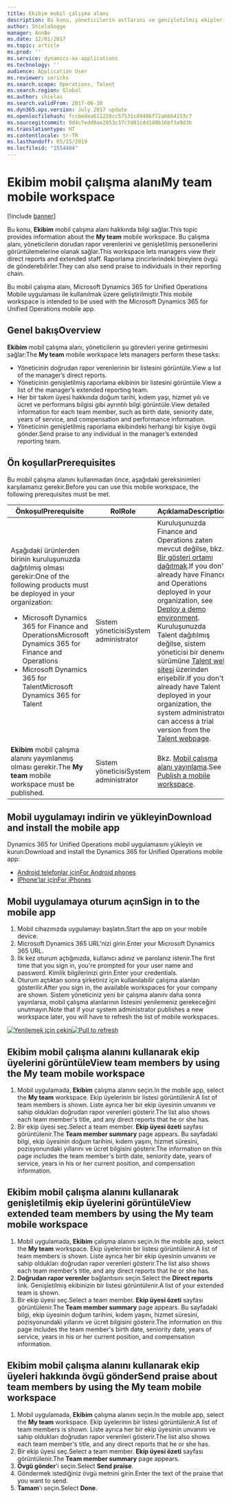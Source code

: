 ```yaml
---
title: Ekibim mobil çalışma alanı
description: Bu konu, yöneticilerin astlarını ve genişletilmiş ekiplerini görüntülemelerini sağlayan Ekibim mobil çalışma alanı hakkında bilgi sağlar. Kullanıcılar, raporlama zincirlerindeki bireylere övgü de gönderebilirler.
author: ShielaSogge
manager: AnnBe
ms.date: 12/01/2017
ms.topic: article
ms.prod: ''
ms.service: dynamics-ax-applications
ms.technology: ''
audience: Application User
ms.reviewer: sericks
ms.search.scope: Operations, Talent
ms.search.region: Global
ms.author: shielas
ms.search.validFrom: 2017-06-30
ms.dyn365.ops.version: July 2017 update
ms.openlocfilehash: fccbedea611228cc57531c89406f72a6664153c7
ms.sourcegitcommit: 9d4c7edd0ae2053c37c7d81cdd180b16bf3a9d3b
ms.translationtype: HT
ms.contentlocale: tr-TR
ms.lasthandoff: 05/15/2019
ms.locfileid: "1554404"
---
```

# <a name="my-team-mobile-workspace"></a><span data-ttu-id="671c9-104">Ekibim mobil çalışma alanı</span><span class="sxs-lookup"><span data-stu-id="671c9-104">My team mobile workspace</span></span>

[!include [banner](../includes/banner.md)]

<span data-ttu-id="671c9-105">Bu konu, **Ekibim** mobil çalışma alanı hakkında bilgi sağlar.</span><span class="sxs-lookup"><span data-stu-id="671c9-105">This topic provides information about the **My team** mobile workspace.</span></span> <span data-ttu-id="671c9-106">Bu çalışma alanı, yöneticilerin dorudan rapor verenlerini ve genişletilmiş personellerini görüntülemelerine olanak sağlar.</span><span class="sxs-lookup"><span data-stu-id="671c9-106">This workspace lets managers view their direct reports and extended staff.</span></span> <span data-ttu-id="671c9-107">Raporlama zincirlerindeki bireylere övgü de gönderebilirler.</span><span class="sxs-lookup"><span data-stu-id="671c9-107">They can also send praise to individuals in their reporting chain.</span></span>

<span data-ttu-id="671c9-108">Bu mobil çalışma alanı, Microsoft Dynamics 365 for Unified Operations Mobile uygulaması ile kullanılmak üzere geliştirilmiştir.</span><span class="sxs-lookup"><span data-stu-id="671c9-108">This mobile workspace is intended to be used with the Microsoft Dynamics 365 for Unified Operations mobile app.</span></span>

## <a name="overview"></a><span data-ttu-id="671c9-109">Genel bakış</span><span class="sxs-lookup"><span data-stu-id="671c9-109">Overview</span></span> 
<span data-ttu-id="671c9-110">**Ekibim** mobil çalışma alanı, yöneticilerin şu görevleri yerine getirmesini sağlar:</span><span class="sxs-lookup"><span data-stu-id="671c9-110">The **My team** mobile workspace lets managers perform these tasks:</span></span>

- <span data-ttu-id="671c9-111">Yöneticinin doğrudan rapor verenlerinin bir listesini görüntüle.</span><span class="sxs-lookup"><span data-stu-id="671c9-111">View a list of the manager’s direct reports.</span></span>
- <span data-ttu-id="671c9-112">Yöneticinin genişletilmiş raporlama ekibinin bir listesini görüntüle.</span><span class="sxs-lookup"><span data-stu-id="671c9-112">View a list of the manager’s extended reporting team.</span></span>
- <span data-ttu-id="671c9-113">Her bir takım üyesi hakkında doğum tarihi, kıdem yaşı, hizmet yılı ve ücret ve performans bilgisi gibi ayrıntılı bilgi görüntüle.</span><span class="sxs-lookup"><span data-stu-id="671c9-113">View detailed information for each team member, such as birth date, seniority date, years of service, and compensation and performance information.</span></span>
- <span data-ttu-id="671c9-114">Yöneticinin genişletilmiş raporlama ekibindeki herhangi bir kişiye övgü gönder.</span><span class="sxs-lookup"><span data-stu-id="671c9-114">Send praise to any individual in the manager’s extended reporting team.</span></span>

## <a name="prerequisites"></a><span data-ttu-id="671c9-115">Ön koşullar</span><span class="sxs-lookup"><span data-stu-id="671c9-115">Prerequisites</span></span>
<span data-ttu-id="671c9-116">Bu mobil çalışma alanını kullanmadan önce, aşağıdaki gereksinimleri karşılamanız gerekir.</span><span class="sxs-lookup"><span data-stu-id="671c9-116">Before you can use this mobile workspace, the following prerequisites must be met.</span></span>

<table>
<thead>
<tr class="header">
<th><span data-ttu-id="671c9-117">Önkoşul</span><span class="sxs-lookup"><span data-stu-id="671c9-117">Prerequisite</span></span></th>
<th><span data-ttu-id="671c9-118">Rol</span><span class="sxs-lookup"><span data-stu-id="671c9-118">Role</span></span></th>
<th><span data-ttu-id="671c9-119">Açıklama</span><span class="sxs-lookup"><span data-stu-id="671c9-119">Description</span></span></th>
</tr>
</thead>
<tbody>
<tr class="odd">
<td><span data-ttu-id="671c9-120">Aşağıdaki ürünlerden birinin kuruluşunuzda dağıtılmış olması gerekir:</span><span class="sxs-lookup"><span data-stu-id="671c9-120">One of the following products must be deployed in your organization:</span></span>
<ul><li><span data-ttu-id="671c9-121">Microsoft Dynamics 365 for Finance and Operations</span><span class="sxs-lookup"><span data-stu-id="671c9-121">Microsoft Dynamics 365 for Finance and Operations</span></span></li>
<li><span data-ttu-id="671c9-122">Microsoft Dynamics 365 for Talent</span><span class="sxs-lookup"><span data-stu-id="671c9-122">Microsoft Dynamics 365 for Talent</span></span></li>
</ul>
</td>
<td><span data-ttu-id="671c9-123">Sistem yöneticisi</span><span class="sxs-lookup"><span data-stu-id="671c9-123">System administrator</span></span></td>
<td><span data-ttu-id="671c9-124">Kuruluşunuzda Finance and Operations zaten mevcut değilse, bkz. <a href="../deployment/deploy-demo-environment.md">Bir gösteri ortamı dağıtmak</a>.</span><span class="sxs-lookup"><span data-stu-id="671c9-124">If you don&#39;t already have Finance and Operations deployed in your organization, see <a href="../deployment/deploy-demo-environment.md">Deploy a demo environment</a>.</span></span> <span data-ttu-id="671c9-125">Kuruluşunuzda Talent dağıtılmış değilse, sistem yöneticisi bir deneme sürümüne <a href="https://www.microsoft.com/en-us/dynamics365/talent">Talent web sitesi</a> üzerinden erişebilir.</span><span class="sxs-lookup"><span data-stu-id="671c9-125">If you don&#39;t already have Talent deployed in your organization, the system administrator can access a trial version from the <a href="https://www.microsoft.com/en-us/dynamics365/talent">Talent webpage</a>.</span></span>
</td>
</tr>
<tr class="even">
<td><span data-ttu-id="671c9-126"><strong>Ekibim</strong> mobil çalışma alanını yayımlanmış olması gerekir.</span><span class="sxs-lookup"><span data-stu-id="671c9-126">The <strong>My team</strong> mobile workspace must be published.</span></span></td>
<td><span data-ttu-id="671c9-127">Sistem yöneticisi</span><span class="sxs-lookup"><span data-stu-id="671c9-127">System administrator</span></span></td>
<td><span data-ttu-id="671c9-128">Bkz. <a href="publish-mobile-workspace.md">Mobil çalışma alanı yayınlama</a>.</span><span class="sxs-lookup"><span data-stu-id="671c9-128">See <a href="publish-mobile-workspace.md">Publish a mobile workspace</a>.</span></span></td>
</tr>
</tbody>
</table>

## <a name="download-and-install-the-mobile-app"></a><span data-ttu-id="671c9-129">Mobil uygulamayı indirin ve yükleyin</span><span class="sxs-lookup"><span data-stu-id="671c9-129">Download and install the mobile app</span></span>

<span data-ttu-id="671c9-130">Dynamics 365 for Unified Operations mobil uygulamasını yükleyin ve kurun:</span><span class="sxs-lookup"><span data-stu-id="671c9-130">Download and install the Dynamics 365 for Unified Operations mobile app:</span></span>

-   [<span data-ttu-id="671c9-131">Android telefonlar için</span><span class="sxs-lookup"><span data-stu-id="671c9-131">For Android phones</span></span>](https://go.microsoft.com/fwlink/?linkid=850662)
-   [<span data-ttu-id="671c9-132">İPhone'lar için</span><span class="sxs-lookup"><span data-stu-id="671c9-132">For iPhones</span></span>](https://go.microsoft.com/fwlink/?linkid=850663)

## <a name="sign-in-to-the-mobile-app"></a><span data-ttu-id="671c9-133">Mobil uygulamaya oturum açın</span><span class="sxs-lookup"><span data-stu-id="671c9-133">Sign in to the mobile app</span></span>
1.  <span data-ttu-id="671c9-134">Mobil cihazınızda uygulamayı başlatın.</span><span class="sxs-lookup"><span data-stu-id="671c9-134">Start the app on your mobile device.</span></span>
2.  <span data-ttu-id="671c9-135">Microsoft Dynamics 365 URL'nizi girin.</span><span class="sxs-lookup"><span data-stu-id="671c9-135">Enter your Microsoft Dynamics 365 URL.</span></span>
3.  <span data-ttu-id="671c9-136">İlk kez oturum açtığınızda, kullanıcı adınız ve parolanız istenir.</span><span class="sxs-lookup"><span data-stu-id="671c9-136">The first time that you sign in, you're prompted for your user name and password.</span></span> <span data-ttu-id="671c9-137">Kimlik bilgilerinizi girin.</span><span class="sxs-lookup"><span data-stu-id="671c9-137">Enter your credentials.</span></span>
4.  <span data-ttu-id="671c9-138">Oturum açtıktan sonra şirketiniz için kullanılabilir çalışma alanları gösterilir.</span><span class="sxs-lookup"><span data-stu-id="671c9-138">After you sign in, the available workspaces for your company are shown.</span></span> <span data-ttu-id="671c9-139">Sistem yöneticiniz yeni bir çalışma alanını daha sonra yayınlarsa, mobil çalışma alanlarının listesini yenilemeniz gerekeceğini unutmayın.</span><span class="sxs-lookup"><span data-stu-id="671c9-139">Note that if your system administrator publishes a new workspace later, you will have to refresh the list of mobile workspaces.</span></span>

<span data-ttu-id="671c9-140">[![Yenilemek için çekin](./media/pull-to-refresh-list-of-workspaces-183x300.png)](./media/pull-to-refresh-list-of-workspaces.png)</span><span class="sxs-lookup"><span data-stu-id="671c9-140">[![Pull to refresh](./media/pull-to-refresh-list-of-workspaces-183x300.png)](./media/pull-to-refresh-list-of-workspaces.png)</span></span>

## <a name="view-team-members-by-using-the-my-team-mobile-workspace"></a><span data-ttu-id="671c9-141">Ekibim mobil çalışma alanını kullanarak ekip üyelerini görüntüle</span><span class="sxs-lookup"><span data-stu-id="671c9-141">View team members by using the My team mobile workspace</span></span>
1.  <span data-ttu-id="671c9-142">Mobil uygulamada, **Ekibim** çalışma alanını seçin.</span><span class="sxs-lookup"><span data-stu-id="671c9-142">In the mobile app, select the **My team** workspace.</span></span> <span data-ttu-id="671c9-143">Ekip üyelerinin bir listesi görüntülenir.</span><span class="sxs-lookup"><span data-stu-id="671c9-143">A list of team members is shown.</span></span> <span data-ttu-id="671c9-144">Liste ayrıca her bir ekip üyesinin unvanını ve sahip oldukları doğrudan rapor verenleri gösterir.</span><span class="sxs-lookup"><span data-stu-id="671c9-144">The list also shows each team member's title, and any direct reports that he or she has.</span></span>
2.  <span data-ttu-id="671c9-145">Bir ekip üyesi seç.</span><span class="sxs-lookup"><span data-stu-id="671c9-145">Select a team member.</span></span> <span data-ttu-id="671c9-146">**Ekip üyesi özeti** sayfası görüntülenir.</span><span class="sxs-lookup"><span data-stu-id="671c9-146">The **Team member summary** page appears.</span></span> <span data-ttu-id="671c9-147">Bu sayfadaki bilgi, ekip üyesinin doğum tarihini, kıdem yaşını, hizmet süresini, pozisyonundaki yıllarını ve ücret bilgisini gösterir.</span><span class="sxs-lookup"><span data-stu-id="671c9-147">The information on this page includes the team member's birth date, seniority date, years of service, years in his or her current position, and compensation information.</span></span>

## <a name="view-extended-team-members-by-using-the-my-team-mobile-workspace"></a><span data-ttu-id="671c9-148">Ekibim mobil çalışma alanını kullanarak genişletilmiş ekip üyelerini görüntüle</span><span class="sxs-lookup"><span data-stu-id="671c9-148">View extended team members by using the My team mobile workspace</span></span>
1.  <span data-ttu-id="671c9-149">Mobil uygulamada, **Ekibim** çalışma alanını seçin.</span><span class="sxs-lookup"><span data-stu-id="671c9-149">In the mobile app, select the **My team** workspace.</span></span> <span data-ttu-id="671c9-150">Ekip üyelerinin bir listesi görüntülenir.</span><span class="sxs-lookup"><span data-stu-id="671c9-150">A list of team members is shown.</span></span> <span data-ttu-id="671c9-151">Liste ayrıca her bir ekip üyesinin unvanını ve sahip oldukları doğrudan rapor verenleri gösterir.</span><span class="sxs-lookup"><span data-stu-id="671c9-151">The list also shows each team member's title, and any direct reports that he or she has.</span></span>
1.  <span data-ttu-id="671c9-152">**Doğrudan rapor verenler** bağlantısını seçin.</span><span class="sxs-lookup"><span data-stu-id="671c9-152">Select the **Direct reports** link.</span></span> <span data-ttu-id="671c9-153">Genişletilmiş ekibinizin bir listesi görüntülenir.</span><span class="sxs-lookup"><span data-stu-id="671c9-153">A list of your extended team is shown.</span></span>
1.  <span data-ttu-id="671c9-154">Bir ekip üyesi seç.</span><span class="sxs-lookup"><span data-stu-id="671c9-154">Select a team member.</span></span> <span data-ttu-id="671c9-155">**Ekip üyesi özeti** sayfası görüntülenir.</span><span class="sxs-lookup"><span data-stu-id="671c9-155">The **Team member summary** page appears.</span></span> <span data-ttu-id="671c9-156">Bu sayfadaki bilgi, ekip üyesinin doğum tarihini, kıdem yaşını, hizmet süresini, pozisyonundaki yıllarını ve ücret bilgisini gösterir.</span><span class="sxs-lookup"><span data-stu-id="671c9-156">The information on this page includes the team member's birth date, seniority date, years of service, years in his or her current position, and compensation information.</span></span>

## <a name="send-praise-about-team-members-by-using-the-my-team-mobile-workspace"></a><span data-ttu-id="671c9-157">Ekibim mobil çalışma alanını kullanarak ekip üyeleri hakkında övgü gönder</span><span class="sxs-lookup"><span data-stu-id="671c9-157">Send praise about team members by using the My team mobile workspace</span></span>
1.  <span data-ttu-id="671c9-158">Mobil uygulamada, **Ekibim** çalışma alanını seçin.</span><span class="sxs-lookup"><span data-stu-id="671c9-158">In the mobile app, select the **My team** workspace.</span></span> <span data-ttu-id="671c9-159">Ekip üyelerinin bir listesi görüntülenir.</span><span class="sxs-lookup"><span data-stu-id="671c9-159">A list of team members is shown.</span></span> <span data-ttu-id="671c9-160">Liste ayrıca her bir ekip üyesinin unvanını ve sahip oldukları doğrudan rapor verenleri gösterir.</span><span class="sxs-lookup"><span data-stu-id="671c9-160">The list also shows each team member's title, and any direct reports that he or she has.</span></span>
1.  <span data-ttu-id="671c9-161">Bir ekip üyesi seç.</span><span class="sxs-lookup"><span data-stu-id="671c9-161">Select a team member.</span></span> <span data-ttu-id="671c9-162">**Ekip üyesi özeti** sayfası görüntülenir.</span><span class="sxs-lookup"><span data-stu-id="671c9-162">The **Team member summary** page appears.</span></span>
1.  <span data-ttu-id="671c9-163">**Övgü gönder**'i seçin.</span><span class="sxs-lookup"><span data-stu-id="671c9-163">Select **Send praise**.</span></span> 
1. <span data-ttu-id="671c9-164">Göndermek istediğiniz övgü metnini girin.</span><span class="sxs-lookup"><span data-stu-id="671c9-164">Enter the text of the praise that you want to send.</span></span> 
1. <span data-ttu-id="671c9-165">**Tamam**'ı seçin.</span><span class="sxs-lookup"><span data-stu-id="671c9-165">Select **Done**.</span></span>
